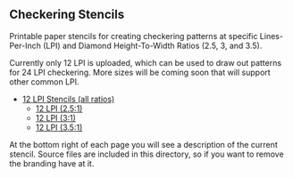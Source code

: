 ## Checkering Stencils
Printable paper stencils for creating checkering patterns at specific Lines-Per-Inch (LPI) and Diamond Height-To-Width Ratios (2.5, 3, and 3.5).

Currently only 12 LPI is uploaded, which can be used to draw out patterns for 24 LPI checkering. More sizes will be coming soon that will support other common LPI.

* [12 LPI Stencils (all ratios)](https://github.com/ZebGunmaking/tools/blob/main/Stencils/Checkering/12-LPI-Combined.pdf)
  * [12 LPI (2.5:1)](https://github.com/ZebGunmaking/tools/raw/main/Stencils/Checkering/12x25.pdf)
  * [12 LPI (3:1)](https://github.com/ZebGunmaking/tools/raw/main/Stencils/Checkering/12x3.pdf)
  * [12 LPI (3.5:1)](https://github.com/ZebGunmaking/tools/raw/main/Stencils/Checkering/12x35.pdf)

At the bottom right of each page you will see a description of the current stencil. Source files are included in this directory, so if you want to remove the branding have at it.
